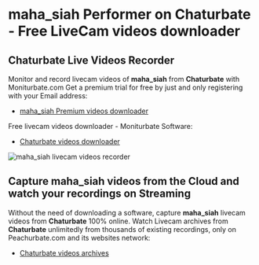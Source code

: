 # maha_siah Performer on Chaturbate - Free LiveCam videos downloader

## Chaturbate Live Videos Recorder

Monitor and record livecam videos of **maha_siah** from **Chaturbate** with Moniturbate.com
Get a premium trial for free by just and only registering with your Email address:
* [maha_siah Premium videos downloader](https://moniturbate.com/request-demo-licence-key.html)

Free livecam videos downloader - Moniturbate Software:
* [Chaturbate videos downloader](https://moniturbate.com/moniturbate-download-software.html)

![maha_siah livecam videos recorder](https://peachurnet.com/templates/moniturbate-software.png)


## Capture maha_siah videos from the Cloud and watch your recordings on Streaming

Without the need of downloading a software, capture **maha_siah** livecam videos from **Chaturbate** 100% online.
Watch Livecam archives from **Chaturbate** unlimitedly from thousands of existing recordings, only on Peachurbate.com and its websites network:
* [Chaturbate videos archives](https://peachurnet.com/)
